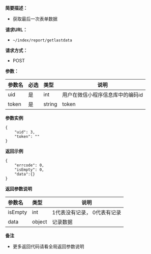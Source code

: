 
**简要描述：**
- 获取最后一次表单数据

**请求URL：**
- ` ~/index/report/getlastdata `

**请求方式：**
- POST

**参数：**

| 参数名 | 必选 | 类型 | 说明 |
| :---- | :---- | :---- | ---- |
| uid | 是 | int | 用户在微信小程序信息库中的编码id|
| token | 是 | string | token|



**参数实例**
```
{
	"uid": 3,
	"token": ""
}
```

 **返回示例**

```
{
	"errcode": 0,
	"isEmpty": 0,
	"data":{}
}
```
**返回参数说明**

| 参数名 | 类型 | 说明 |
| :----- |:-----|-----  |
| isEmpty | int | 1代表没有记录， 0代表有记录 |
| data | object | 记录数据 |

 **备注**

- 更多返回代码请看全局返回参数说明
